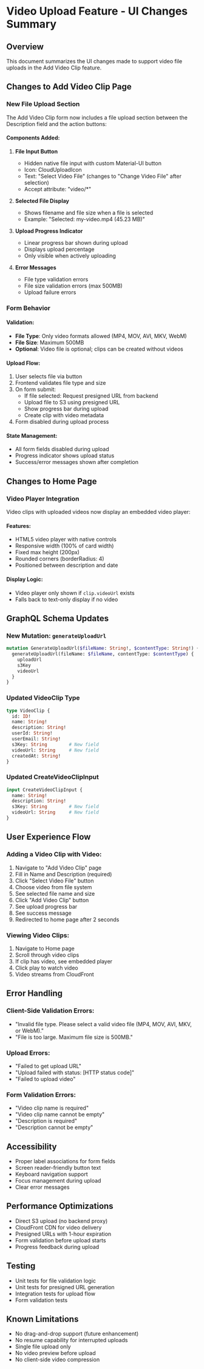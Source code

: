 # Video Upload Feature - UI Changes Summary

## Overview
This document summarizes the UI changes made to support video file uploads in the Add Video Clip feature.

## Changes to Add Video Clip Page

### New File Upload Section

The Add Video Clip form now includes a file upload section between the Description field and the action buttons:

#### Components Added:
1. **File Input Button**
   - Hidden native file input with custom Material-UI button
   - Icon: CloudUploadIcon
   - Text: "Select Video File" (changes to "Change Video File" after selection)
   - Accept attribute: "video/*"

2. **Selected File Display**
   - Shows filename and file size when a file is selected
   - Example: "Selected: my-video.mp4 (45.23 MB)"

3. **Upload Progress Indicator**
   - Linear progress bar shown during upload
   - Displays upload percentage
   - Only visible when actively uploading

4. **Error Messages**
   - File type validation errors
   - File size validation errors (max 500MB)
   - Upload failure errors

### Form Behavior

#### Validation:
- **File Type**: Only video formats allowed (MP4, MOV, AVI, MKV, WebM)
- **File Size**: Maximum 500MB
- **Optional**: Video file is optional; clips can be created without videos

#### Upload Flow:
1. User selects file via button
2. Frontend validates file type and size
3. On form submit:
   - If file selected: Request presigned URL from backend
   - Upload file to S3 using presigned URL
   - Show progress bar during upload
   - Create clip with video metadata
4. Form disabled during upload process

#### State Management:
- All form fields disabled during upload
- Progress indicator shows upload status
- Success/error messages shown after completion

## Changes to Home Page

### Video Player Integration

Video clips with uploaded videos now display an embedded video player:

#### Features:
- HTML5 video player with native controls
- Responsive width (100% of card width)
- Fixed max height (200px)
- Rounded corners (borderRadius: 4)
- Positioned between description and date

#### Display Logic:
- Video player only shown if `clip.videoUrl` exists
- Falls back to text-only display if no video

## GraphQL Schema Updates

### New Mutation: `generateUploadUrl`
```graphql
mutation GenerateUploadUrl($fileName: String!, $contentType: String!) {
  generateUploadUrl(fileName: $fileName, contentType: $contentType) {
    uploadUrl
    s3Key
    videoUrl
  }
}
```

### Updated VideoClip Type
```graphql
type VideoClip {
  id: ID!
  name: String!
  description: String!
  userId: String!
  userEmail: String!
  s3Key: String        # New field
  videoUrl: String     # New field
  createdAt: String!
}
```

### Updated CreateVideoClipInput
```graphql
input CreateVideoClipInput {
  name: String!
  description: String!
  s3Key: String        # New field
  videoUrl: String     # New field
}
```

## User Experience Flow

### Adding a Video Clip with Video:

1. Navigate to "Add Video Clip" page
2. Fill in Name and Description (required)
3. Click "Select Video File" button
4. Choose video from file system
5. See selected file name and size
6. Click "Add Video Clip" button
7. See upload progress bar
8. See success message
9. Redirected to home page after 2 seconds

### Viewing Video Clips:

1. Navigate to Home page
2. Scroll through video clips
3. If clip has video, see embedded player
4. Click play to watch video
5. Video streams from CloudFront

## Error Handling

### Client-Side Validation Errors:
- "Invalid file type. Please select a valid video file (MP4, MOV, AVI, MKV, or WebM)."
- "File is too large. Maximum file size is 500MB."

### Upload Errors:
- "Failed to get upload URL"
- "Upload failed with status: [HTTP status code]"
- "Failed to upload video"

### Form Validation Errors:
- "Video clip name is required"
- "Video clip name cannot be empty"
- "Description is required"
- "Description cannot be empty"

## Accessibility

- Proper label associations for form fields
- Screen reader-friendly button text
- Keyboard navigation support
- Focus management during upload
- Clear error messages

## Performance Optimizations

- Direct S3 upload (no backend proxy)
- CloudFront CDN for video delivery
- Presigned URLs with 1-hour expiration
- Form validation before upload starts
- Progress feedback during upload

## Testing

- Unit tests for file validation logic
- Unit tests for presigned URL generation
- Integration tests for upload flow
- Form validation tests

## Known Limitations

- No drag-and-drop support (future enhancement)
- No resume capability for interrupted uploads
- Single file upload only
- No video preview before upload
- No client-side video compression
